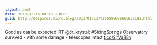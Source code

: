 ```yaml
---
layout: post
date: 2013-01-14 09:10 +1000
guid: http://desparoz.micro.blog/2013/01/13/t290596608666632192.html
---
```

Good as can be expected! RT @dr_krystal: #SidingSprings Observatory survived - with some damage  - telescopes intact [t.co/SjrVaBEn](http://t.co/SjrVaBEn)
